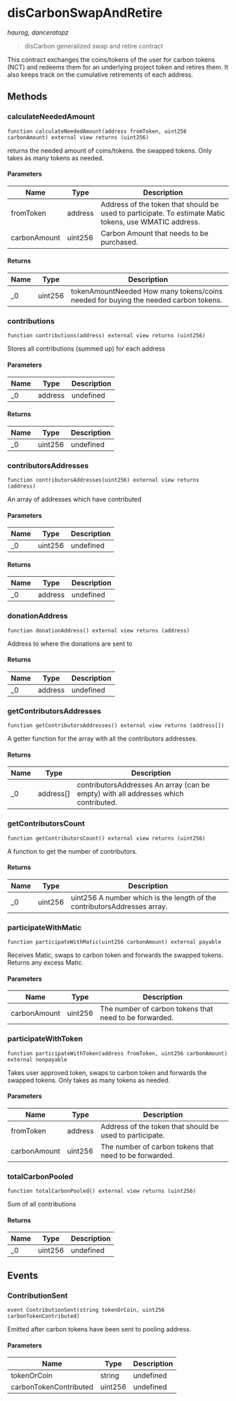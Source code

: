 # disCarbonSwapAndRetire

*haurog, danceratopz*

> disCarbon generalized swap and retire contract

This contract exchanges the coins/tokens of the user for carbon         tokens (NCT) and redeems them for an underlying project token and         retires them. It also keeps track on the cumulative retirements of         each address.



## Methods

### calculateNeededAmount

```solidity
function calculateNeededAmount(address fromToken, uint256 carbonAmount) external view returns (uint256)
```

returns the needed amount of coins/tokens.         the swapped tokens. Only takes as many tokens as needed.



#### Parameters

| Name | Type | Description |
|---|---|---|
| fromToken | address | Address of the token that should be used to participate.        To estimate Matic tokens, use WMATIC address. |
| carbonAmount | uint256 | Carbon Amount that needs to be purchased. |

#### Returns

| Name | Type | Description |
|---|---|---|
| _0 | uint256 | tokenAmountNeeded How many tokens/coins needed for buying the needed         carbon tokens. |

### contributions

```solidity
function contributions(address) external view returns (uint256)
```

Stores all contributions (summed up) for each address



#### Parameters

| Name | Type | Description |
|---|---|---|
| _0 | address | undefined |

#### Returns

| Name | Type | Description |
|---|---|---|
| _0 | uint256 | undefined |

### contributorsAddresses

```solidity
function contributorsAddresses(uint256) external view returns (address)
```

An array of addresses which have contributed



#### Parameters

| Name | Type | Description |
|---|---|---|
| _0 | uint256 | undefined |

#### Returns

| Name | Type | Description |
|---|---|---|
| _0 | address | undefined |

### donationAddress

```solidity
function donationAddress() external view returns (address)
```

Address to where the donations are sent to




#### Returns

| Name | Type | Description |
|---|---|---|
| _0 | address | undefined |

### getContributorsAddresses

```solidity
function getContributorsAddresses() external view returns (address[])
```

A getter function for the array with all the contributors addresses.




#### Returns

| Name | Type | Description |
|---|---|---|
| _0 | address[] | contributorsAddresses An array (can be empty) with all addresses which contributed. |

### getContributorsCount

```solidity
function getContributorsCount() external view returns (uint256)
```

A function to get the number of contributors.




#### Returns

| Name | Type | Description |
|---|---|---|
| _0 | uint256 | uint256 A number which is the length of the contributorsAddresses array. |

### participateWithMatic

```solidity
function participateWithMatic(uint256 carbonAmount) external payable
```

Receives Matic, swaps to carbon token and forwards the swapped         tokens. Returns any excess Matic.



#### Parameters

| Name | Type | Description |
|---|---|---|
| carbonAmount | uint256 | The number of carbon tokens that need to be forwarded. |

### participateWithToken

```solidity
function participateWithToken(address fromToken, uint256 carbonAmount) external nonpayable
```

Takes user approved token, swaps to carbon token and forwards         the swapped tokens. Only takes as many tokens as needed.



#### Parameters

| Name | Type | Description |
|---|---|---|
| fromToken | address | Address of the token that should be used to participate. |
| carbonAmount | uint256 | The number of carbon tokens that need to be forwarded. |

### totalCarbonPooled

```solidity
function totalCarbonPooled() external view returns (uint256)
```

Sum of all contributions




#### Returns

| Name | Type | Description |
|---|---|---|
| _0 | uint256 | undefined |



## Events

### ContributionSent

```solidity
event ContributionSent(string tokenOrCoin, uint256 carbonTokenContributed)
```

Emitted after carbon tokens have been sent to pooling address.



#### Parameters

| Name | Type | Description |
|---|---|---|
| tokenOrCoin  | string | undefined |
| carbonTokenContributed  | uint256 | undefined |



